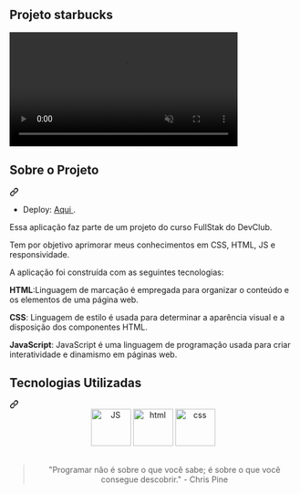 <h2>Projeto starbucks</h2>

<video src="https://github.com/MatheusAlexandre20/STARBUCKS/assets/169319827/44ee545d-9380-4df8-89b7-3c669575b371" style="max-height:640px; min-height: 200px"  controls="controls" muted="muted"></video>
<div class="markdown-heading" dir="auto"><h2 tabindex="-1" class="heading-element" dir="auto">Sobre o Projeto</h2><a id="user-content-sobre-o-projeto" class="anchor" aria-label="Permalink: Sobre o Projeto" href="#sobre-o-projeto"><svg class="octicon octicon-link" viewBox="0 0 16 16" version="1.1" width="16" height="16" aria-hidden="true"><path d="m7.775 3.275 1.25-1.25a3.5 3.5 0 1 1 4.95 4.95l-2.5 2.5a3.5 3.5 0 0 1-4.95 0 .751.751 0 0 1 .018-1.042.751.751 0 0 1 1.042-.018 1.998 1.998 0 0 0 2.83 0l2.5-2.5a2.002 2.002 0 0 0-2.83-2.83l-1.25 1.25a.751.751 0 0 1-1.042-.018.751.751 0 0 1-.018-1.042Zm-4.69 9.64a1.998 1.998 0 0 0 2.83 0l1.25-1.25a.751.751 0 0 1 1.042.018.751.751 0 0 1 .018 1.042l-1.25 1.25a3.5 3.5 0 1 1-4.95-4.95l2.5-2.5a3.5 3.5 0 0 1 4.95 0 .751.751 0 0 1-.018 1.042.751.751 0 0 1-1.042.018 1.998 1.998 0 0 0-2.83 0l-2.5 2.5a1.998 1.998 0 0 0 0 2.83Z"></path></svg></a></div>
<ul dir="auto">
<li>Deploy: <a href="https://starbuckswidow.netlify.app/" rel="nofollow">   Aqui </a>.</li>
</ul>

<p dir="auto">Essa aplicação faz parte de um projeto do curso FullStak do DevClub.</p>

<p dir="auto"> Tem por objetivo aprimorar meus conhecimentos em CSS, HTML, JS e responsividade.</p>
  <p dir="auto">A aplicação foi construída com as seguintes tecnologias:</p>
<p dir="auto"><b>HTML</b>:Linguagem de marcação é empregada para organizar o conteúdo e os elementos de uma página web.</p>
<p dir="auto"><b>CSS</b>: Linguagem de estilo é usada para determinar a aparência visual e a disposição dos componentes HTML.</p>
<p dir="auto"><b>JavaScript</b>: JavaScript é uma linguagem de programação usada para criar interatividade e dinamismo em páginas web.</p>
<div class="markdown-heading" dir="auto"><h2 tabindex="-1" class="heading-element" dir="auto">Tecnologias Utilizadas</h2><a id="user-content-tecnologias-utilizadas" class="anchor" aria-label="Permalink: Tecnologias Utilizadas" href="#tecnologias-utilizadas"><svg class="octicon octicon-link" viewBox="0 0 16 16" version="1.1" width="16" height="16" aria-hidden="true"><path d="m7.775 3.275 1.25-1.25a3.5 3.5 0 1 1 4.95 4.95l-2.5 2.5a3.5 3.5 0 0 1-4.95 0 .751.751 0 0 1 .018-1.042.751.751 0 0 1 1.042-.018 1.998 1.998 0 0 0 2.83 0l2.5-2.5a2.002 2.002 0 0 0-2.83-2.83l-1.25 1.25a.751.751 0 0 1-1.042-.018.751.751 0 0 1-.018-1.042Zm-4.69 9.64a1.998 1.998 0 0 0 2.83 0l1.25-1.25a.751.751 0 0 1 1.042.018.751.751 0 0 1 .018 1.042l-1.25 1.25a3.5 3.5 0 1 1-4.95-4.95l2.5-2.5a3.5 3.5 0 0 1 4.95 0 .751.751 0 0 1-.018 1.042.751.751 0 0 1-1.042.018 1.998 1.998 0 0 0-2.83 0l-2.5 2.5a1.998 1.998 0 0 0 0 2.83Z"></path></svg></a></div>
<div align="center" dir="auto">
  <a target="_blank" rel="noopener noreferrer nofollow" href="https://camo.githubusercontent.com/83332cff730c24fb7829ea5ff814d2629572848a0881cf9a60222ef296263782/68747470733a2f2f736b696c6c69636f6e732e6465762f69636f6e733f693d6a73"><img src="https://camo.githubusercontent.com/83332cff730c24fb7829ea5ff814d2629572848a0881cf9a60222ef296263782/68747470733a2f2f736b696c6c69636f6e732e6465762f69636f6e733f693d6a73" title="JS" alt="JS" width="70" height="65" data-canonical-src="https://skillicons.dev/icons?i=js" style="max-width: 100%;"></a> 
  <a target="_blank" rel="noopener noreferrer nofollow" href="https://camo.githubusercontent.com/4c31cabd8b3aa138d55adcf0a5415e5f71f38f4f5eb0ef7312ef675077834b8d/68747470733a2f2f736b696c6c69636f6e732e6465762f69636f6e733f693d68746d6c"><img src="https://camo.githubusercontent.com/4c31cabd8b3aa138d55adcf0a5415e5f71f38f4f5eb0ef7312ef675077834b8d/68747470733a2f2f736b696c6c69636f6e732e6465762f69636f6e733f693d68746d6c" title="html" alt="html" width="70" height="65" data-canonical-src="https://skillicons.dev/icons?i=html" style="max-width: 100%;"></a> 
  <a target="_blank" rel="noopener noreferrer nofollow" href="https://camo.githubusercontent.com/e531a79257b93921f8b58efa952eb049ceb2672bcf57bd666165476261c145a8/68747470733a2f2f736b696c6c69636f6e732e6465762f69636f6e733f693d637373"><img src="https://camo.githubusercontent.com/e531a79257b93921f8b58efa952eb049ceb2672bcf57bd666165476261c145a8/68747470733a2f2f736b696c6c69636f6e732e6465762f69636f6e733f693d637373" title="css" alt="css" width="70" height="65" data-canonical-src="https://skillicons.dev/icons?i=css" style="max-width: 100%;"></a> 
</div>

</div>
<h2 dir="auto"></h2>
<div align="center" dir="auto">
<blockquote>
<p dir="auto">"Programar não é sobre o que você sabe; é sobre o que você consegue descobrir." - Chris Pine</p>
</blockquote>
</div>

